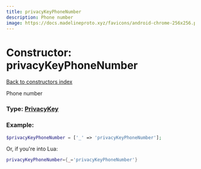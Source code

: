 ```yaml
---
title: privacyKeyPhoneNumber
description: Phone number
image: https://docs.madelineproto.xyz/favicons/android-chrome-256x256.png
---
```

# Constructor: privacyKeyPhoneNumber  
[Back to constructors index](index.md)



Phone number




### Type: [PrivacyKey](../types/PrivacyKey.md)


### Example:

```php
$privacyKeyPhoneNumber = ['_' => 'privacyKeyPhoneNumber'];
```  


Or, if you're into Lua:

```lua
privacyKeyPhoneNumber={_='privacyKeyPhoneNumber'}

```


